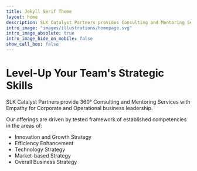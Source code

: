 ```yaml
---
title: Jekyll Serif Theme
layout: home
description: SLK Catalyst Partners provides Consulting and Mentoring Services with Empathy for Corporate and Operational business leadership.
intro_image: "images/illustrations/homepage.svg"
intro_image_absolute: true
intro_image_hide_on_mobile: false
show_call_box: false
---
```


# Level-Up Your Team's Strategic Skills

SLK Catalyst Partners provide 360&deg; Consulting and Mentoring Services with Empathy for Corporate and Operational business leadership.

Our offerings are driven by tested framework of established competencies in the areas of:
- Innovation and Growth Strategy
- Efficiency Enhancement
- Technology Strategy
- Market-based Strategy
- Overall Business Strategy
